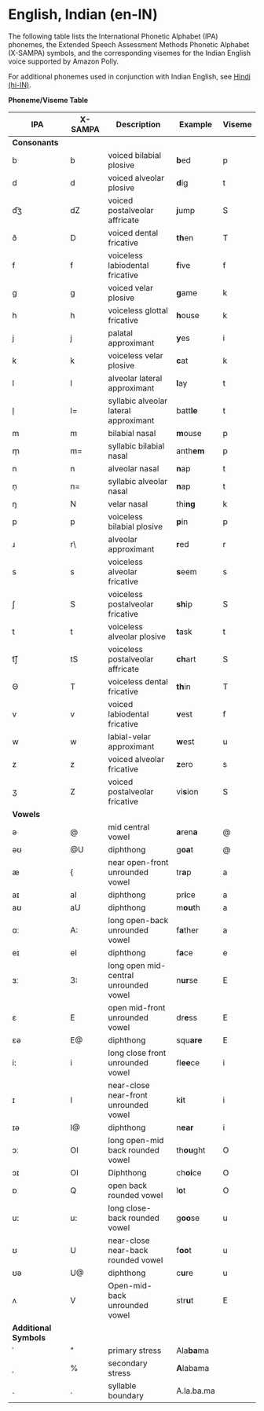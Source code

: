 # English, Indian \(en\-IN\)<a name="ph-table-english-in"></a>

The following table lists the International Phonetic Alphabet \(IPA\) phonemes, the Extended Speech Assessment Methods Phonetic Alphabet \(X\-SAMPA\) symbols, and the corresponding visemes for the Indian English voice supported by Amazon Polly\.

For additional phonemes used in conjunction with Indian English, see [Hindi \(hi\-IN\)](ph-table-hindi.md)\. 


**Phoneme/Viseme Table**  

| IPA | X\-SAMPA | Description | Example | Viseme | 
| --- | --- | --- | --- | --- | 
|  **Consonants**  | 
| b | b | voiced bilabial plosive | **b**ed | p | 
| d | d | voiced alveolar plosive | **d**ig | t | 
| d͡ʒ | dZ | voiced postalveolar affricate | **j**ump | S | 
| ð | D | voiced dental fricative | **th**en | T | 
| f | f | voiceless labiodental fricative | **f**ive | f | 
| g | g | voiced velar plosive | **g**ame | k | 
| h | h | voiceless glottal fricative | **h**ouse | k | 
| j | j | palatal approximant | **y**es | i | 
| k | k | voiceless velar plosive | **c**at | k | 
| l | l | alveolar lateral approximant | **l**ay | t | 
| l̩ | l= | syllabic alveolar lateral approximant | batt**le** | t | 
| m | m | bilabial nasal | **m**ouse | p | 
| m̩ | m= | syllabic bilabial nasal | anth**em** | p | 
| n | n | alveolar nasal | **n**ap | t | 
| n̩ | n= | syllabic alveolar nasal | **n**ap | t | 
| ŋ | N | velar nasal | thi**ng** | k | 
| p | p | voiceless bilabial plosive | **p**in | p | 
| ɹ | r\\ | alveolar approximant | **r**ed | r | 
| s | s | voiceless alveolar fricative | **s**eem | s | 
| ʃ | S | voiceless postalveolar fricative | **sh**ip | S | 
| t | t | voiceless alveolar plosive | **t**ask | t | 
| t͡ʃ | tS | voiceless postalveolar affricate | **ch**art | S | 
| Θ | T | voiceless dental fricative | **th**in | T | 
| v | v | voiced labiodental fricative | **v**est | f | 
| w | w | labial\-velar approximant | **w**est | u | 
| z | z | voiced alveolar fricative | **z**ero | s | 
| ʒ | Z | voiced postalveolar fricative | vi**s**ion | S | 
|  **Vowels**  | 
| ə | @ | mid central vowel | **a**ren**a** | @ | 
| əʊ | @U | diphthong | g**oa**t | @ | 
| æ | \{ | near open\-front unrounded vowel | tr**a**p | a | 
| aɪ | aI | diphthong | pr**i**ce | a | 
| aʊ | aU | diphthong | m**ou**th | a | 
| ɑː | A: | long open\-back unrounded vowel | f**a**ther | a | 
| eɪ | eI | diphthong | f**a**ce | e | 
| ɜː | 3: | long open mid\-central unrounded vowel | n**ur**se | E | 
| ɛ | E | open mid\-front unrounded vowel | dr**e**ss | E | 
| ɛə | E@ | diphthong | squ**are** | E | 
| i: | i | long close front unrounded vowel | fl**ee**ce | i | 
| ɪ | I | near\-close near\-front unrounded vowel | k**i**t | i | 
| ɪə | I@ | diphthong | n**ear** | i | 
| ɔː | OI | long open\-mid back rounded vowel | th**ou**ght | O | 
| ɔɪ | OI | Diphthong | ch**oi**ce | O | 
| ɒ | Q | open back rounded vowel | l**o**t | O | 
| u: | u: | long close\-back rounded vowel | g**oo**se | u | 
| ʊ | U | near\-close near\-back rounded vowel | f**oo**t | u | 
| ʊə | U@ | diphthong | c**u**re | u | 
| ʌ | V | Open\-mid\-back unrounded vowel | str**u**t | E | 
|  **Additional Symbols**  | 
| ˈ | " | primary stress | Ala**ba**ma |  | 
| ˌ | % | secondary stress | **A**labama |  | 
| \. | \. | syllable boundary | A\.la\.ba\.ma |  | 